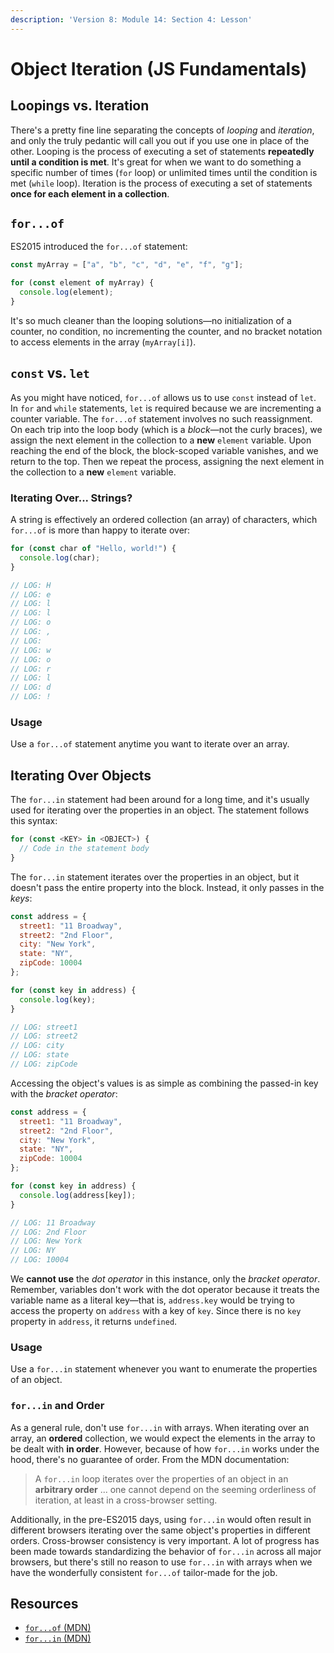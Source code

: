 ```yaml
---
description: 'Version 8: Module 14: Section 4: Lesson'
---
```


# Object Iteration (JS Fundamentals)

## Loopings vs. Iteration

There's a pretty fine line separating the concepts of _looping_ and _iteration_, and only the truly pedantic will call you out if you use one in place of the other. Looping is the process of executing a set of statements **repeatedly until a condition is met**. It's great for when we want to do something a specific number of times (`for` loop) or unlimited times until the condition is met (`while` loop). Iteration is the process of executing a set of statements **once for each element in a collection**.

## `for...of`

ES2015 introduced the `for...of` statement:

```javascript
const myArray = ["a", "b", "c", "d", "e", "f", "g"];

for (const element of myArray) {
  console.log(element);
}
```

It's so much cleaner than the looping solutions—no initialization of a counter, no condition, no incrementing the counter, and no bracket notation to access elements in the array (`myArray[i]`).

## `const` vs. `let`

As you might have noticed, `for...of` allows us to use `const` instead of `let`. In `for` and `while` statements, `let` is required because we are incrementing a counter variable. The `for...of` statement involves no such reassignment. On each trip into the loop body (which is a _block_—not the curly braces), we assign the next element in the collection to a **new** `element` variable. Upon reaching the end of the block, the block-scoped variable vanishes, and we return to the top. Then we repeat the process, assigning the next element in the collection to a **new** `element` variable.

### Iterating Over... Strings?

A string is effectively an ordered collection (an array) of characters, which `for...of` is more than happy to iterate over:

```javascript
for (const char of "Hello, world!") {
  console.log(char);
}

// LOG: H
// LOG: e
// LOG: l
// LOG: l
// LOG: o
// LOG: ,
// LOG:  
// LOG: w
// LOG: o
// LOG: r
// LOG: l
// LOG: d
// LOG: !
```

### Usage

Use a `for...of` statement anytime you want to iterate over an array.

## Iterating Over Objects

The `for...in` statement had been around for a long time, and it's usually used for iterating over the properties in an object. The statement follows this syntax:

```javascript
for (const <KEY> in <OBJECT>) {
  // Code in the statement body
}
```

The `for...in` statement iterates over the properties in an object, but it doesn't pass the entire property into the block. Instead, it only passes in the _keys_:

```javascript
const address = {
  street1: "11 Broadway",
  street2: "2nd Floor",
  city: "New York",
  state: "NY",
  zipCode: 10004
};

for (const key in address) {
  console.log(key);
}

// LOG: street1
// LOG: street2
// LOG: city
// LOG: state
// LOG: zipCode
```

Accessing the object's values is as simple as combining the passed-in key with the _bracket operator_:

```javascript
const address = {
  street1: "11 Broadway",
  street2: "2nd Floor",
  city: "New York",
  state: "NY",
  zipCode: 10004
};

for (const key in address) {
  console.log(address[key]);
}

// LOG: 11 Broadway
// LOG: 2nd Floor
// LOG: New York
// LOG: NY
// LOG: 10004
```

We **cannot use** the _dot operator_ in this instance, only the _bracket operator_. Remember, variables don't work with the dot operator because it treats the variable name as a literal key—that is, `address.key` would be trying to access the property on `address` with a key of `key`. Since there is no `key` property in `address`, it returns `undefined`.

### Usage

Use a `for...in` statement whenever you want to enumerate the properties of an object.

### `for...in` and Order

As a general rule, don't use `for...in` with arrays. When iterating over an array, an **ordered** collection, we would expect the elements in the array to be dealt with **in order**. However, because of how `for...in` works under the hood, there's no guarantee of order. From the MDN documentation:

> A `for...in` loop iterates over the properties of an object in an **arbitrary order** ... one cannot depend on the seeming orderliness of iteration, at least in a cross-browser setting.

Additionally, in the pre-ES2015 days, using `for...in` would often result in different browsers iterating over the same object's properties in different orders. Cross-browser consistency is very important. A lot of progress has been made towards standardizing the behavior of `for...in` across all major browsers, but there's still no reason to use `for...in` with arrays when we have the wonderfully consistent `for...of` tailor-made for the job.

## Resources

* [`for...of` (MDN)](https://developer.mozilla.org/en-US/docs/Web/JavaScript/Reference/Statements/for...of)
* [`for...in` (MDN)](https://developer.mozilla.org/en-US/docs/Web/JavaScript/Reference/Statements/for...in)
